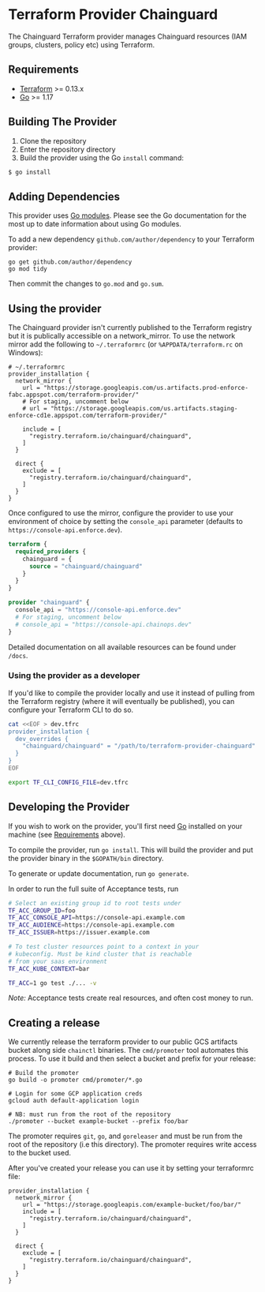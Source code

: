# Terraform Provider Chainguard

The Chainguard Terraform provider manages Chainguard resources (IAM groups,
clusters, policy etc) using Terraform.

## Requirements

-	[Terraform](https://www.terraform.io/downloads.html) >= 0.13.x
-	[Go](https://golang.org/doc/install) >= 1.17

## Building The Provider

1. Clone the repository
1. Enter the repository directory
1. Build the provider using the Go `install` command:

```sh
$ go install
```

## Adding Dependencies

This provider uses [Go modules](https://github.com/golang/go/wiki/Modules).
Please see the Go documentation for the most up to date information about using
Go modules.

To add a new dependency `github.com/author/dependency` to your Terraform
provider:

```
go get github.com/author/dependency
go mod tidy
```

Then commit the changes to `go.mod` and `go.sum`.

## Using the provider

The Chainguard provider isn't currently published to the Terraform registry but
it is publically accessible on a network_mirror. To use the network mirror add
the following to `~/.terraformrc` (or `%APPDATA/terraform.rc` on Windows):

```
# ~/.terraformrc
provider_installation {
  network_mirror {
    url = "https://storage.googleapis.com/us.artifacts.prod-enforce-fabc.appspot.com/terraform-provider/"
    # For staging, uncomment below
    # url = "https://storage.googleapis.com/us.artifacts.staging-enforce-cd1e.appspot.com/terraform-provider/"

    include = [
      "registry.terraform.io/chainguard/chainguard",
    ]
  }

  direct {
    exclude = [
      "registry.terraform.io/chainguard/chainguard",
    ]
  }
}
```

Once configured to use the mirror, configure the provider to use your
environment of choice by setting the `console_api` parameter (defaults to
`https://console-api.enforce.dev`).

```terraform
terraform {
  required_providers {
    chainguard = {
      source = "chainguard/chainguard"
    }
  }
}

provider "chainguard" {
  console_api = "https://console-api.enforce.dev"
  # For staging, uncomment below
  # console_api = "https://console-api.chainops.dev"
}
```

Detailed documentation on all available resources can be found under
`/docs`.

### Using the provider as a developer

If you'd like to compile the provider locally and use it instead
of pulling from the Terraform registry (where it will eventually
be published), you can configure your Terraform CLI to do so.

```bash
cat <<EOF > dev.tfrc
provider_installation {
  dev_overrides {
    "chainguard/chainguard" = "/path/to/terraform-provider-chainguard"
  }
}
EOF

export TF_CLI_CONFIG_FILE=dev.tfrc
```

## Developing the Provider

If you wish to work on the provider, you'll first need
[Go](http://www.golang.org) installed on your machine (see
[Requirements](#requirements) above).

To compile the provider, run `go install`. This will build the provider and put
the provider binary in the `$GOPATH/bin` directory.

To generate or update documentation, run `go generate`.

In order to run the full suite of Acceptance tests, run

```sh
# Select an existing group id to root tests under
TF_ACC_GROUP_ID=foo
TF_ACC_CONSOLE_API=https://console-api.example.com
TF_ACC_AUDIENCE=https://console-api.example.com
TF_ACC_ISSUER=https://issuer.example.com

# To test cluster resources point to a context in your
# kubeconfig. Must be kind cluster that is reachable
# from your saas environment
TF_ACC_KUBE_CONTEXT=bar

TF_ACC=1 go test ./... -v
```

*Note:* Acceptance tests create real resources, and often cost money to run.

## Creating a release

We currently release the terraform provider to our public GCS artifacts bucket along side `chainctl` binaries. The `cmd/promoter` tool automates this process. To use it build and then select a bucket and prefix for your release:

```shell
# Build the promoter
go build -o promoter cmd/promoter/*.go

# Login for some GCP application creds
gcloud auth default-application login

# NB: must run from the root of the repository
./promoter --bucket example-bucket --prefix foo/bar
```

The promoter requires `git`, `go`, and `goreleaser` and must be run from the
root of the repository (i.e this directory). The promoter requires write access
to the bucket used.

After you've created your release you can use it by setting your terraformrc file:

```hcl
provider_installation {
  network_mirror {
    url = "https://storage.googleapis.com/example-bucket/foo/bar/"
    include = [
      "registry.terraform.io/chainguard/chainguard",
    ]
  }

  direct {
    exclude = [
      "registry.terraform.io/chainguard/chainguard",
    ]
  }
}
```
